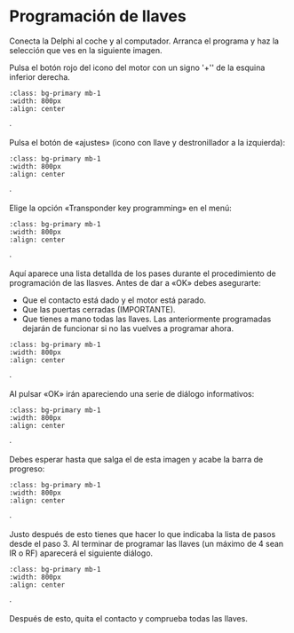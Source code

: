 # Programación de llaves

Conecta la Delphi al coche y al computador. Arranca el programa y haz la selección que ves
en la siguiente imagen.

Pulsa el botón rojo del icono del motor con un signo '+'' de la esquina inferior derecha.

```{image} ./images/delphi/key-prog/1-select-SAM.png
:class: bg-primary mb-1
:width: 800px
:align: center
```
·

Pulsa el botón de «ajustes» (icono con llave y destronillador a la izquierda):

```{image} ./images/delphi/key-prog/2-choose-function.png
:class: bg-primary mb-1
:width: 800px
:align: center
```
·

Elige la opción «Transponder key programming» en el menú:

```{image} ./images/delphi/key-prog/3-trasponder-programming.png
:class: bg-primary mb-1
:width: 800px
:align: center
```
·

Aquí aparece una lista detallda de los pases durante el procedimiento de programación de
las llasves. Antes de dar a «OK» debes asegurarte:

* Que el contacto está dado y el motor está parado.
* Que las puertas cerradas (IMPORTANTE).
* Que tienes a mano todas las llaves. Las anteriormente programadas dejarán de funcionar
  si no las vuelves a programar ahora.

```{image} ./images/delphi/key-prog/4-procedure.png
:class: bg-primary mb-1
:width: 800px
:align: center
```
·

Al pulsar «OK» irán apareciendo una serie de diálogo informativos:

```{image} ./images/delphi/key-prog/5-wait-20s.png
:class: bg-primary mb-1
:width: 800px
:align: center
```
·

Debes esperar hasta que salga el de esta imagen y acabe la barra de progreso:

```{image} ./images/delphi/key-prog/6-last-note.png
:class: bg-primary mb-1
:width: 800px
:align: center
```
·

Justo después de esto tienes que hacer lo que indicaba la lista de pasos desde el paso 3.
Al terminar de programar las llaves (un máximo de 4 sean IR o RF) aparecerá el siguiente
diálogo.

```{image} ./images/delphi/key-prog/7-result.png
:class: bg-primary mb-1
:width: 800px
:align: center
```
·

Después de esto, quita el contacto y comprueba todas las llaves.
